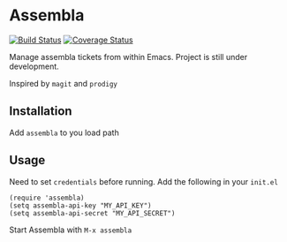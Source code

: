 # Assembla
[![Build Status](https://travis-ci.org/jezifm/assembla.el.svg?branch=master)](https://travis-ci.org/jezifm/assembla.el)
[![Coverage Status](https://coveralls.io/repos/github/jezifm/assembla.el/badge.svg?branch=master)](https://coveralls.io/github/jezifm/assembla?branch=master)

Manage assembla tickets from within Emacs. Project is still under development.

Inspired by `magit` and `prodigy`

## Installation

Add `assembla` to you load path

## Usage

Need to set `credentials` before running. Add the following in your `init.el`
```elisp
(require 'assembla)
(setq assembla-api-key "MY_API_KEY")
(setq assembla-api-secret "MY_API_SECRET")
```

Start Assembla with `M-x assembla`
